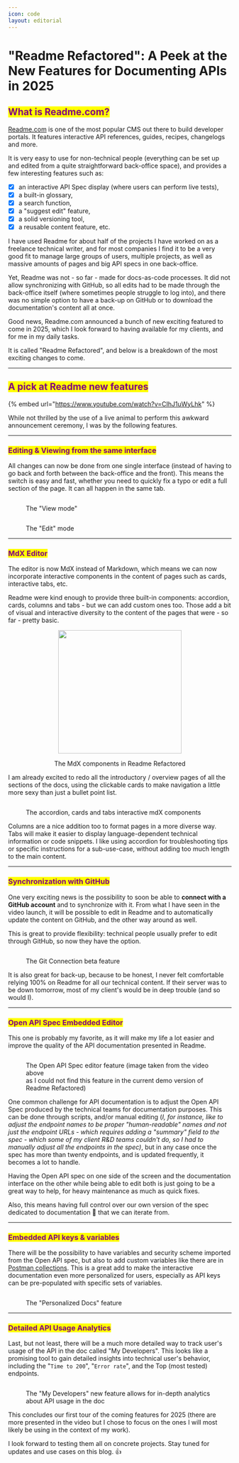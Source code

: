 ```yaml
---
icon: code
layout: editorial
---
```


# "Readme Refactored": A Peek at the New Features for Documenting APIs in 2025

## <mark style="color:purple;">What is Readme.com?</mark>

[Readme.com](https://readme.com/) is one of the most popular CMS out there to build developer portals. It features interactive API references, guides, recipes, changelogs and more.&#x20;

It is very easy to use for non-technical people (everything can be set up and edited from a quite straightforward back-office space), and provides a few interesting features such as:

* [x] an interactive API Spec display (where users can perform live tests),
* [x] a built-in glossary,&#x20;
* [x] a search function,&#x20;
* [x] a "suggest edit" feature,
* [x] a solid versioning tool,&#x20;
* [x] a reusable content feature, etc.

I have used Readme for about half of the projects I have worked on as a freelance technical writer, and for most companies I find it to be a very good fit to manage large groups of users, multiple projects, as well as massive amounts of pages and big API specs in one back-office.

Yet, Readme was not - so far - made for docs-as-code processes. It did not allow synchronizing with GitHub, so all edits had to be made through the back-office itself (where sometimes people struggle to log into), and there was no simple option to have a back-up on GitHub or to download the documentation's content all at once.&#x20;

Good news, Readme.com announced a bunch of new exciting featured to come in 2025, which I look forward to having available for my clients, and for me in my daily tasks.&#x20;

It is called "Readme Refactored", and below is a breakdown of the most exciting changes to come.

***

## <mark style="color:purple;">A pick at Readme new features</mark>

{% embed url="https://www.youtube.com/watch?v=CIhJ1uWyLhk" %}

While not thrilled by the use of a live animal to perform this awkward announcement ceremony, I was by the following features.

***

### <mark style="color:purple;">Editing & Viewing from the same interface</mark>

All changes can now be done from one single interface (instead of having to go back and forth between the back-office and the front). This means the switch is easy and fast, whether you need to quickly fix a typo or edit a full section of the page. It can all happen in the same tab.

<figure><img src="../.gitbook/assets/image (5).png" alt=""><figcaption><p>The "View mode"</p></figcaption></figure>

<figure><img src="../.gitbook/assets/image (1) (1).png" alt=""><figcaption><p>The "Edit" mode</p></figcaption></figure>

***

### <mark style="color:purple;">MdX Editor</mark>

The editor is now MdX instead of Markdown, which means we can now incorporate interactive components in the content of pages such as cards, interactive tabs, etc.&#x20;

Readme were kind enough to provide three built-in components: accordion, cards, columns and tabs - but we can add custom ones too. Those add a bit of visual and interactive diversity to the content of the pages that were - so far - pretty basic.&#x20;

<div align="center"><figure><img src="../.gitbook/assets/image (2) (1).png" alt="" width="278"><figcaption><p>The MdX components in Readme Refactored</p></figcaption></figure></div>

I am already excited to redo all the introductory / overview pages of all the sections of the docs, using the clickable cards to make navigation a little more sexy than just a bullet point list.&#x20;

<figure><img src="../.gitbook/assets/image (13).png" alt=""><figcaption><p>The accordion, cards and tabs interactive mdX components</p></figcaption></figure>

Columns are a nice addition too to format pages in a more diverse way. Tabs will make it easier to display language-dependent technical information or code snippets. I like using accordion for troubleshooting tips or specific instructions for a sub-use-case, without adding too much length to the main content.

***

### <mark style="color:purple;">Synchronization with GitHub</mark>

One very exciting news is the possibility to soon be able to **connect with a GitHub account** and to synchronize with it. From what I have seen in the video launch, it will be possible to edit in Readme and to automatically update the content on GitHub, and the other way around as well.&#x20;

This is great to provide flexibility: technical people usually prefer to edit through GitHub, so now they have the option.&#x20;

<figure><img src="../.gitbook/assets/image (3) (1).png" alt=""><figcaption><p>The Git Connection beta feature</p></figcaption></figure>

It is also great for back-up, because to be honest, I never felt comfortable relying 100% on Readme for all our technical content. If their server was to be down tomorrow, most of my client's would be in deep trouble (and so would I).

***

### <mark style="color:purple;">Open API Spec Embedded Editor</mark>

This one is probably my favorite, as it will make my life a lot easier and improve the quality of the API documentation presented in Readme.

<figure><img src="../.gitbook/assets/image (2).png" alt=""><figcaption><p>The Open API Spec editor feature (image taken from the video above <br>as I could not find this feature in the current demo version of Readme Refactored)</p></figcaption></figure>

One common challenge for API documentation is to adjust the Open API Spec produced by the technical teams for documentation purposes. This can be done through scripts, and/or manual editing (_I, for instance, like to adjust the endpoint names to be proper "human-readable" names and not just the endpoint URLs - which requires adding a "summary" field to the spec - which some of my client R\&D teams couldn't do, so I had to manually adjust all the endpoints in the spec)_, but in any case once the spec has more than twenty endpoints, and is updated frequently, it becomes a lot to handle.

Having the Open API spec on one side of the screen and the documentation interface on the other while being able to edit both is just going to be a great way to help, for heavy maintenance as much as quick fixes.&#x20;

Also, this means having full control over our own version of the spec dedicated to documentation :tada: that we can iterate from.

***

### <mark style="color:purple;">Embedded API keys & variables</mark>

There will be the possibility to have variables and security scheme imported from the Open API spec, but also to add custom variables like there are in [Postman collections](https://learning.postman.com/docs/sending-requests/variables/variables/). This is a great add to make the interactive documentation even more personalized for users, especially as API keys can be pre-populated with specific sets of variables.

<figure><img src="../.gitbook/assets/image (1).png" alt=""><figcaption><p>The "Personalized Docs" feature</p></figcaption></figure>

***

### <mark style="color:purple;">Detailed API Usage Analytics</mark>

Last, but not least, there will be a much more detailed way to track user's usage of the API in the doc called "My Developers". This looks like a promising tool to gain detailed insights into technical user's behavior, including the "`Time to 200`", "`Error rate`", and the Top (most tested) endpoints.

<figure><img src="../.gitbook/assets/image (4).png" alt=""><figcaption><p>The "My Developers" new feature allows for in-depth analytics about API usage in the doc</p></figcaption></figure>

This concludes our first tour of the coming features for 2025 (there are more presented in the video but I chose to focus on the ones I will most likely be using in the context of my work).

I look forward to testing them all on concrete projects. Stay tuned for updates and use cases on this blog. :thumbsup:
